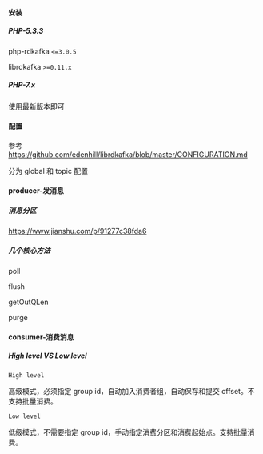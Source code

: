 #### 安装

##### PHP-5.3.3

php-rdkafka `<=3.0.5`

librdkafka `>=0.11.x`

##### PHP-7.x

使用最新版本即可

#### 配置

参考 https://github.com/edenhill/librdkafka/blob/master/CONFIGURATION.md

分为 global 和 topic 配置

#### producer-发消息

##### 消息分区

https://www.jianshu.com/p/91277c38fda6

##### 几个核心方法

poll

flush

getOutQLen

purge

#### consumer-消费消息

##### High level  VS Low level

`High level`

高级模式，必须指定 group id，自动加入消费者组，自动保存和提交 offset。不支持批量消费。

 `Low level`

低级模式，不需要指定 group id，手动指定消费分区和消费起始点。支持批量消费。

